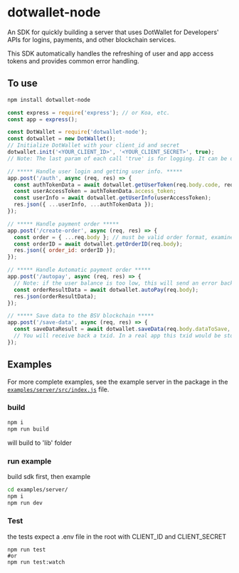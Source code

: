 # dotwallet-node

An SDK for quickly building a server that uses DotWallet for Developers' APIs for logins, payments, and other blockchain services.

This SDK automatically handles the refreshing of user and app access tokens and provides common error handling.

## To use

```bash
npm install dotwallet-node
```

```js
const express = require('express'); // or Koa, etc.
const app = express();

const DotWallet = require('dotwallet-node');
const dotwallet = new DotWallet();
// Initialize DotWallet with your client_id and secret
dotwallet.init('<YOUR_CLIENT_ID>', '<YOUR_CLIENT_SECRET>', true);
// Note: The last param of each call 'true' is for logging. It can be omitted if you don't want to see logs.

// ***** Handle user login and getting user info. *****
app.post('/auth', async (req, res) => {
  const authTokenData = await dotwallet.getUserToken(req.body.code, req.body.redirect_uri);
  const userAccessToken = authTokenData.access_token;
  const userInfo = await dotwallet.getUserInfo(userAccessToken);
  res.json({ ...userInfo, ...authTokenData });
});

// ***** Handle payment order *****
app.post('/create-order', async (req, res) => {
  const order = { ...req.body }; // must be valid order format, examine the IPaymentOrder type, or the dotwallet docs page for format schema
  const orderID = await dotwallet.getOrderID(req.body);
  res.json({ order_id: orderID });
});

// ***** Handle Automatic payment order *****
app.post('/autopay', async (req, res) => {
  // Note: if the user balance is too low, this will send an error back. Redirect the user to move funds to their autopay account, then retry the transaction.
  const orderResultData = await dotwallet.autoPay(req.body);
  res.json(orderResultData);
});

// ***** Save data to the BSV blockchain *****
app.post('/save-data', async (req, res) => {
  const saveDataResult = await dotwallet.saveData(req.body.dataToSave, req.body.userID);
  // You will receive back a txid. In a real app this txid would be stored to DB to later check the saved data on the blockchain
});
```

## Examples

For more complete examples, see the example server in the package in the [`examples/server/src/index.js`](https://github.com/dotwallet/dotwallet-node/blob/main/examples/server/src/index.js) file.

### build

```bash
npm i
npm run build
```

will build to 'lib' folder

### run example

build sdk first, then example

```bash
cd examples/server/
npm i
npm run dev
```

### Test

the tests expect a .env file in the root with CLIENT_ID and CLIENT_SECRET

```
npm run test
#or
npm run test:watch
```
